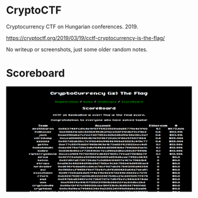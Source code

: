 # CryptoCTF

Cryptocurrency CTF on Hungarian conferences. 2019.

<https://cryptoctf.org/2019/03/19/cctf-cryptocurrency-is-the-flag/>

No writeup or screenshots, just some older random notes.

# Scoreboard 
![](scoreboard.png)